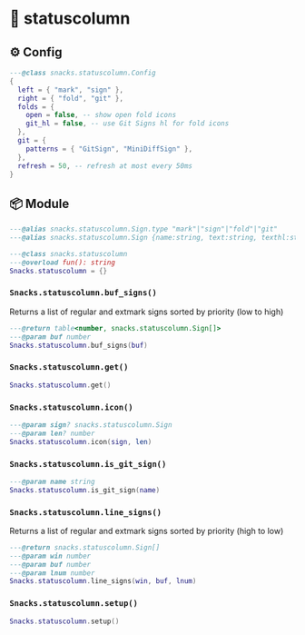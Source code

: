 # 🍿 statuscolumn

<!-- docgen -->

## ⚙️ Config

```lua
---@class snacks.statuscolumn.Config
{
  left = { "mark", "sign" },
  right = { "fold", "git" },
  folds = {
    open = false, -- show open fold icons
    git_hl = false, -- use Git Signs hl for fold icons
  },
  git = {
    patterns = { "GitSign", "MiniDiffSign" },
  },
  refresh = 50, -- refresh at most every 50ms
}
```

## 📦 Module

```lua
---@alias snacks.statuscolumn.Sign.type "mark"|"sign"|"fold"|"git"
---@alias snacks.statuscolumn.Sign {name:string, text:string, texthl:string, priority:number, type:snacks.statuscolumn.Sign.type}
```

```lua
---@class snacks.statuscolumn
---@overload fun(): string
Snacks.statuscolumn = {}
```

### `Snacks.statuscolumn.buf_signs()`

Returns a list of regular and extmark signs sorted by priority (low to high)

```lua
---@return table<number, snacks.statuscolumn.Sign[]>
---@param buf number
Snacks.statuscolumn.buf_signs(buf)
```

### `Snacks.statuscolumn.get()`

```lua
Snacks.statuscolumn.get()
```

### `Snacks.statuscolumn.icon()`

```lua
---@param sign? snacks.statuscolumn.Sign
---@param len? number
Snacks.statuscolumn.icon(sign, len)
```

### `Snacks.statuscolumn.is_git_sign()`

```lua
---@param name string
Snacks.statuscolumn.is_git_sign(name)
```

### `Snacks.statuscolumn.line_signs()`

Returns a list of regular and extmark signs sorted by priority (high to low)

```lua
---@return snacks.statuscolumn.Sign[]
---@param win number
---@param buf number
---@param lnum number
Snacks.statuscolumn.line_signs(win, buf, lnum)
```

### `Snacks.statuscolumn.setup()`

```lua
Snacks.statuscolumn.setup()
```
